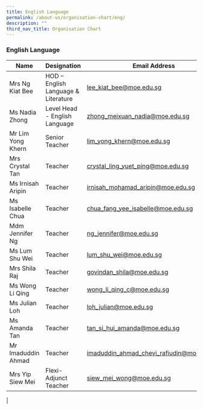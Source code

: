 ```yaml
---
title: English Language
permalink: /about-us/organisation-chart/eng/
description: ""
third_nav_title: Organisation Chart
---
```

### **English Language**

| Name | Designation | Email Address | Contact |
|---|---|---|---|
| Mrs Ng Kiat Bee | HOD – English Language & Literature | [lee_kiat_bee@moe.edu.sg](mailto:lee_kiat_bee@moe.edu.sg) | 65938-123 |
| Ms Nadia Zhong | Level Head - English Language | [zhong_meixuan_nadia@moe.edu.sg](mailto:zhong_meixuan_nadia@moe.edu.sg) | 65938-129 |
| Mr Lim Yong Khern | Senior Teacher |  [lim_yong_khern@moe.edu.sg](mailto:lim_yong_khern@moe.edu.sg) | 65938-126 |
| Mrs Crystal Tan | Teacher | [crystal_ling_yuet_ping@moe.edu.sg](mailto:crystal_ling_yuet_ping@moe.edu.sg) | 65938-149 |
| Ms Irnisah Aripin | Teacher | [irnisah_mohamad_aripin@moe.edu.sg](mailto:irnisah_mohamad_aripin@moe.edu.sg) | 65938-161 |
| Ms Isabelle Chua | Teacher | [chua_fang_yee_isabelle@moe.edu.sg](mailto:chua_fang_yee_isabelle@moe.edu.sg) | 65938-157 |
| Mdm Jennifer Ng | Teacher | [ng_jennifer@moe.edu.sg](mailto:ng_jennifer@moe.edu.sg) | 65938-163 |
| Ms Lum Shu Wei | Teacher | [lum_shu_wei@moe.edu.sg](mailto:lum_shu_wei@moe.edu.sg) | 65938-133 |
| Mrs Shila Raj | Teacher | [govindan_shila@moe.edu.sg](mailto:govindan_shila@moe.edu.sg) | 65938-163 |
| Ms Wong Li Qing | Teacher | [wong_li_qing_c@moe.edu.sg](mailto:wong_li_qing_c@moe.edu.sg) | 65938-161 |
| Ms Julian Loh | Teacher | [loh_julian@moe.edu.sg](mailto:loh_julian@moe.edu.sg) | 65938-162 |
| Ms Amanda Tan | Teacher | [tan_si_hui_amanda@moe.edu.sg](mailto:tan_si_hui_amanda@moe.edu.sg) | 65938-152 |
| Mr Imaduddin Ahmad | Teacher | [imaduddin_ahmad_chevi_rafiudin@moe.edu.sg](mailto:imaduddin_ahmad_chevi_rafiudin@moe.edu.sg) | 65938-140 |
| Mrs Yip Siew Mei | Flexi-Adjunct Teacher | [siew_mei_wong@moe.edu.sg](mailto:siew_mei_wong@moe.edu.sg) | 65938-159 |
|